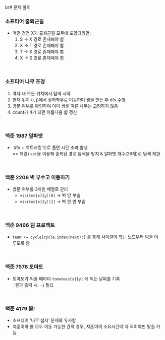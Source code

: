 br# 문제 풀이

### 소프티어 출퇴근길

- 어떤 정점 X가 출퇴근길 모두에 포함되려면:
    1. S -> X 경로 존재해야 함
    2. X -> T 경로 존재해야 함
    3. T -> X 경로 존재해야 함
    4. X -> S 경로 존재해야 함

</br>

### 소프티어 나무 조경

1. 격자 내 모든 위치에서 탐색 시작
2. 현재 위치 (i, j)에서 상하좌우로 이동하며 쌍을 만든 후 dfs 수행
3. 방문 여부를 확인하여 이미 쌍을 이룬 나무는 고려하지 않음
4. count가 4가 되면 아름다움 합 갱신

</br>

### 백준 1987 알파벳

- 'dfs + 백트래킹'으로 풀면 시간 초과 발생 <br>
=> 해결) `set`을 이용해 중복된 경로 탐색을 방지 & 알파벳 개수(26개)로 탐색 제한

</br>

### 백준 2206 벽 부수고 이동하기

- 방문 여부를 3차원 배열로 관리 
    - `visited[x][y][0]` -> 벽 안 부숨 
    - `visited[x][y][1]` -> 벽 한 번 부숨

</br>

### 백준 9466 텀 프로젝트

- `team += cycle[cycle.index(next):]` 를 통해 사이클이 되는 노드부터 팀을 이루도록 함

</br>

### 백준 7576 토마토

- 토마토가 익을 때마다 `tomatoes[x][y]` 에 익는 날짜를 기록<br>
    : 결과 출력 시, `-1` 필요

</br>

### 백준 4179 불!

- 소프티어 '나무 섭지' 문제와 유사함
- 지훈이와 불 모두 이동 가능한 칸의 경우, 지훈이의 소요시간이 더 적어야만 탈출 가능

</br>